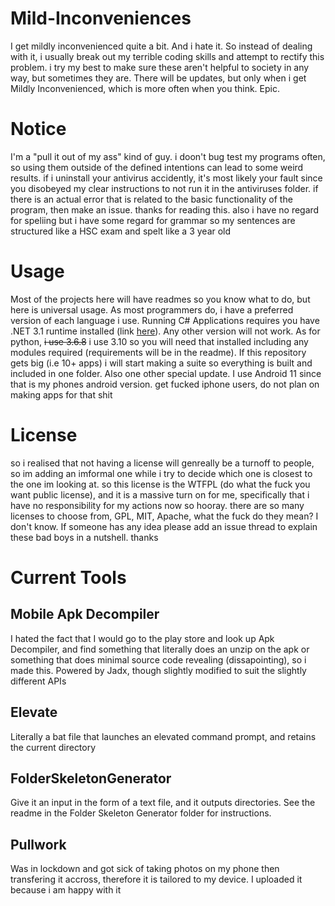 # Mild-Inconveniences

I get mildly inconvenienced quite a bit. And i hate it. So instead of dealing with it, i usually break out my terrible coding skills and attempt to rectify this problem. i try my best to make sure these aren't helpful to society in any way, but sometimes they are. There will be updates, but only when i get Mildly Inconvenienced, which is more often when you think. Epic.

# Notice
I'm a "pull it out of my ass" kind of guy. i doon't bug test my programs often, so using them outside of the defined intentions can lead to some weird results. if i uninstall your antivirus accidently, it's most likely your fault since you disobeyed my clear instructions to not run it in the antiviruses folder. if there is an actual error that is related to the basic functionality of the program, then make an issue. thanks for reading this. also i have no regard for speliing but i have some regard for grammar so my sentences are structured like a HSC exam and spelt like a 3 year old

# Usage
Most of the projects here will have readmes so you know what to do, but here is universal usage. As most programmers do, i have a preferred version of each language i use. Running C# Applications requires you have .NET 3.1 runtime installed (link [here](https://dotnet.microsoft.com/download/dotnet/3.1/runtime)). Any other version will not work. As for python, ~~i use 3.6.8~~ i use 3.10 so you will need that installed including any modules required (requirements will be in the readme). If this repository gets big (i.e 10+ apps) i will start making a suite so everything is built and included in one folder. Also one other special update. I use Android 11 since that is my phones android version. get fucked iphone users, do not plan on making apps for that shit
# License
so i realised that not having a license will genreally be a turnoff to people, so im adding an imformal one while i try to decide which one is closest to the one im looking at. so this license is the WTFPL (do what the fuck you want public license), and it is a massive turn on for me, specifically that i have no responsibility for my actions now so hooray. there are so many licenses to choose from, GPL, MIT, Apache, what the fuck do they mean? I don't know. If someone has any idea please add an issue thread to explain these bad boys in a nutshell. thanks

# Current Tools

## Mobile Apk Decompiler
I hated the fact that I would go to the play store and look up Apk Decompiler, and find something that literally does an unzip on the apk or something that does minimal source code revealing (dissapointing), so i made this. Powered by Jadx, though slightly modified to suit the slightly different APIs

## Elevate
Literally a bat file that launches an elevated command prompt, and retains the current directory

## FolderSkeletonGenerator
Give it an input in the form of a text file, and it outputs directories. See the readme in the Folder Skeleton Generator folder for instructions.

## Pullwork
Was in lockdown and got sick of taking photos on my phone then transfering it accross, therefore it is tailored to my device. I uploaded it because i am happy with it
